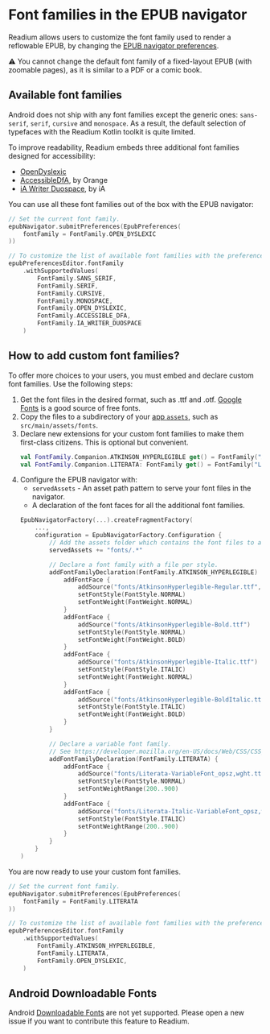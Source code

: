 # Font families in the EPUB navigator

Readium allows users to customize the font family used to render a reflowable EPUB, by changing the [EPUB navigator preferences](navigator-settings.md).

:warning: You cannot change the default font family of a fixed-layout EPUB (with zoomable pages), as it is similar to a PDF or a comic book.

## Available font families

Android does not ship with any font families except the generic ones: `sans-serif`, `serif`, `cursive` and `monospace`. As a result, the default selection of typefaces with the Readium Kotlin toolkit is quite limited.

To improve readability, Readium embeds three additional font families designed for accessibility:

* [OpenDyslexic](https://opendyslexic.org/)
* [AccessibleDfA](https://github.com/Orange-OpenSource/font-accessible-dfa), by Orange
* [iA Writer Duospace](https://github.com/iaolo/iA-Fonts/tree/master/iA%20Writer%20Duospace), by iA

You can use all these font families out of the box with the EPUB navigator:

```kotlin
// Set the current font family.
epubNavigator.submitPreferences(EpubPreferences(
    fontFamily = FontFamily.OPEN_DYSLEXIC
))
```

```kotlin
// To customize the list of available font families with the preferences editor:
epubPreferencesEditor.fontFamily
    .withSupportedValues(
        FontFamily.SANS_SERIF,
        FontFamily.SERIF,
        FontFamily.CURSIVE,
        FontFamily.MONOSPACE,
        FontFamily.OPEN_DYSLEXIC,
        FontFamily.ACCESSIBLE_DFA,
        FontFamily.IA_WRITER_DUOSPACE
    )
```

## How to add custom font families?

To offer more choices to your users, you must embed and declare custom font families. Use the following steps:

1. Get the font files in the desired format, such as .ttf and .otf. [Google Fonts](https://fonts.google.com/) is a good source of free fonts.
2. Copy the files to a subdirectory of your [app `assets`](https://developer.android.com/guide/topics/resources/providing-resources), such as `src/main/assets/fonts`.
3. Declare new extensions for your custom font families to make them first-class citizens. This is optional but convenient.
    ```kotlin
    val FontFamily.Companion.ATKINSON_HYPERLEGIBLE get() = FontFamily("Atkinson Hyperlegible")
    val FontFamily.Companion.LITERATA: FontFamily get() = FontFamily("Literata")
    ```
4. Configure the EPUB navigator with:
    * `servedAssets` - An asset path pattern to serve your font files in the navigator.
    * A declaration of the font faces for all the additional font families.
    ```kotlin
    EpubNavigatorFactory(...).createFragmentFactory(
        ...,
        configuration = EpubNavigatorFactory.Configuration {
            // Add the assets folder which contains the font files to authorize the navigator to access it.
            servedAssets += "fonts/.*"

            // Declare a font family with a file per style.
            addFontFamilyDeclaration(FontFamily.ATKINSON_HYPERLEGIBLE) {
                addFontFace {
                    addSource("fonts/AtkinsonHyperlegible-Regular.ttf", preload = true)
                    setFontStyle(FontStyle.NORMAL)
                    setFontWeight(FontWeight.NORMAL)
                }
                addFontFace {
                    addSource("fonts/AtkinsonHyperlegible-Bold.ttf")
                    setFontStyle(FontStyle.NORMAL)
                    setFontWeight(FontWeight.BOLD)
                }
                addFontFace {
                    addSource("fonts/AtkinsonHyperlegible-Italic.ttf")
                    setFontStyle(FontStyle.ITALIC)
                    setFontWeight(FontWeight.NORMAL)
                }
                addFontFace {
                    addSource("fonts/AtkinsonHyperlegible-BoldItalic.ttf")
                    setFontStyle(FontStyle.ITALIC)
                    setFontWeight(FontWeight.BOLD)
                }
            }

            // Declare a variable font family.
            // See https://developer.mozilla.org/en-US/docs/Web/CSS/CSS_Fonts/Variable_Fonts_Guide
            addFontFamilyDeclaration(FontFamily.LITERATA) {
                addFontFace {
                    addSource("fonts/Literata-VariableFont_opsz,wght.ttf")
                    setFontStyle(FontStyle.NORMAL)
                    setFontWeightRange(200..900)
                }
                addFontFace {
                    addSource("fonts/Literata-Italic-VariableFont_opsz,wght.ttf")
                    setFontStyle(FontStyle.ITALIC)
                    setFontWeightRange(200..900)
                }
            }
        }
    )
    ```

You are now ready to use your custom font families.

```kotlin
// Set the current font family.
epubNavigator.submitPreferences(EpubPreferences(
    fontFamily = FontFamily.LITERATA
))
```

```kotlin
// To customize the list of available font families with the preferences editor:
epubPreferencesEditor.fontFamily
    .withSupportedValues(
        FontFamily.ATKINSON_HYPERLEGIBLE,
        FontFamily.LITERATA,
        FontFamily.OPEN_DYSLEXIC,
    )
```

## Android Downloadable Fonts

Android [Downloadable Fonts](https://developer.android.com/guide/topics/ui/look-and-feel/downloadable-fonts) are not yet supported. Please open a new issue if you want to contribute this feature to Readium.

